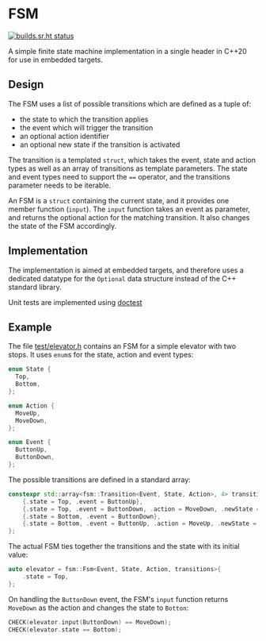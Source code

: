 # FSM

[![builds.sr.ht status](https://builds.sr.ht/~ekoeppen/fsm.svg)](https://builds.sr.ht/~ekoeppen/fsm?)

A simple finite state machine implementation in a single header in C++20 for
use in embedded targets.

## Design

The FSM uses a list of possible transitions which are defined as a tuple
of:

- the state to which the transition applies
- the event which will trigger the transition
- an optional action identifier
- an optional new state if the transition is activated

The transition is a templated `struct`, which takes the event, state and action
types as well as an array of transitions as template parameters. The state and
event types need to support the `==` operator, and the transitions parameter
needs to be iterable.

An FSM is a `struct` containing the current state, and it provides one member
function (`input`). The `input` function takes an event as parameter, and
returns the optional action for the matching transition. It also changes the
state of the FSM accordingly.

## Implementation

The implementation is aimed at embedded targets, and therefore uses a dedicated
datatype for the `Optional` data structure instead of the C++ standard library.

Unit tests are implemented using [doctest](https://github.com/doctest/doctest)

## Example

The file [test/elevator.h](test/elevator.h) contains an FSM for a simple elevator
with two stops. It uses `enum`s for the state, action and event types:

```c++
enum State {
  Top,
  Bottom,
};

enum Action {
  MoveUp,
  MoveDown,
};

enum Event {
  ButtonUp,
  ButtonDown,
};
```

The possible transitions are defined in a standard array:

```c++
constexpr std::array<fsm::Transition<Event, State, Action>, 4> transitions{{
    {.state = Top, .event = ButtonUp},
    {.state = Top, .event = ButtonDown, .action = MoveDown, .newState = Bottom},
    {.state = Bottom, .event = ButtonDown},
    {.state = Bottom, .event = ButtonUp, .action = MoveUp, .newState = Top},
};
```

The actual FSM ties together the transitions and the state with its initial
value:

```c++
auto elevator = fsm::Fsm<Event, State, Action, transitions>{
    .state = Top,
};
```

On handling the `ButtonDown` event, the FSM's `input` function returns `MoveDown`
as the action and changes the state to `Botton`:

```c++
CHECK(elevator.input(ButtonDown) == MoveDown);
CHECK(elevator.state == Bottom);
```
